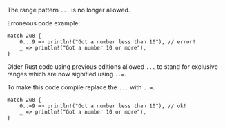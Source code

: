 The range pattern `...` is no longer allowed.

Erroneous code example:

```edition2021,compile_fail,E783
match 2u8 {
    0...9 => println!("Got a number less than 10"), // error!
    _ => println!("Got a number 10 or more"),
}
```

Older Rust code using previous editions allowed `...` to stand for exclusive
ranges which are now signified using `..=`.

To make this code compile replace the `...` with `..=`.

```
match 2u8 {
    0..=9 => println!("Got a number less than 10"), // ok!
    _ => println!("Got a number 10 or more"),
}
```
